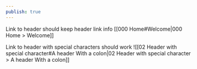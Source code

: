 ```yaml
---
publish: true
---
```

Link to header should keep header link info
[[000 Home#Welcome|000 Home > Welcome]]

Link to header with special characters should work
![[02 Header with special character#A header With a colon|02 Header with special character > A header With a colon]]